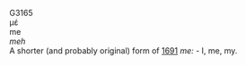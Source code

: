 G3165  
μέ  
me  
*meh*  
A shorter (and probably original) form of [1691](g1691) *me:* - I, me,
my.  
